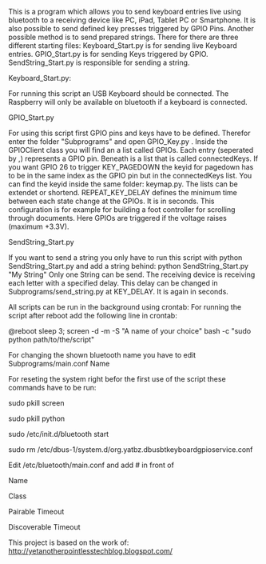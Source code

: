 This is a program which allows you to send keyboard entries live using bluetooth to a receiving device like PC, iPad, Tablet PC or Smartphone.
It is also possible to send defined key presses triggered by GPIO Pins. Another possible method is to send prepared strings.
There for there are three different starting files:
Keyboard_Start.py is for sending live Keyboard entries.
GPIO_Start.py is for sending Keys triggered by GPIO.
SendString_Start.py is responsible for sending a string.

Keyboard_Start.py:

For running this script an USB Keyboard should be connected. 
The Raspberry will only be available on bluetooth if a keyboard is connected.

GPIO_Start.py

For using this script first GPIO pins and keys have to be defined.
Therefor enter the folder "Subprograms" and open GPIO_Key.py .
Inside the GPIOClient class you will find an a list called GPIOs.
Each entry (seperated by ,) represents a GPIO pin.
Beneath is a list that is called connectedKeys.
If you want GPIO 26 to trigger KEY_PAGEDOWN the keyid for pagedown has to be in 
the same index as the GPIO pin but in the connectedKeys list.
You can find the keyid inside the same folder: keymap.py.
The lists can be extendet or shortend.
REPEAT_KEY_DELAY defines the minimum time between each state change at the GPIOs. It is in seconds.
This configuration is for example for building a foot controller for scrolling through documents.
Here GPIOs are triggered if the voltage raises (maximum +3.3V).

SendString_Start.py

If you want to send a string you only have to run this script with
python SendString_Start.py
and add a string behind:
python SendString_Start.py "My String"
Only one String can be send. 
The receiving device is receiving each letter with a specified delay. This delay can be changed in Subprograms/send_string.py at KEY_DELAY. It is again in seconds.

All scripts can be run in the background using crontab:
For running the script after reboot add the following line in crontab:

@reboot sleep 3; screen -d -m -S "A name of your choice" bash -c "sudo python path/to/the/script"

For changing the shown bluetooth name you have to edit Subprograms/main.conf Name


For reseting the system right befor the first use of the script these commands have to be run:

sudo pkill screen

sudo pkill python

sudo /etc/init.d/bluetooth start

sudo rm /etc/dbus-1/system.d/org.yatbz.dbusbtkeyboardgpioservice.conf

Edit /etc/bluetooth/main.conf and add # in front of 

Name

Class

Pairable Timeout

Discoverable Timeout



This project is based on the work of:
http://yetanotherpointlesstechblog.blogspot.com/
